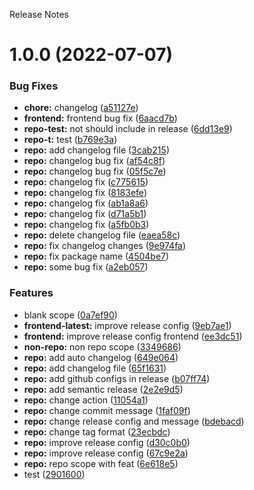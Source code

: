 Release Notes

# 1.0.0 (2022-07-07)


### Bug Fixes

* **chore:** changelog ([a51127e](https://github.com/jayeshchoudhary/semantic-release-practice/commit/a51127ed03ed40d0c05d155901ec44cbeea0efa7))
* **frontend:** frontend bug fix ([6aacd7b](https://github.com/jayeshchoudhary/semantic-release-practice/commit/6aacd7b1fb6b72e203ddb9a8ab02d72dcec0b3f2))
* **repo-test:** not should include in release ([6dd13e9](https://github.com/jayeshchoudhary/semantic-release-practice/commit/6dd13e9defbf26513610a12e7b45c15342c4922e))
* **repo-t:** test ([b769e3a](https://github.com/jayeshchoudhary/semantic-release-practice/commit/b769e3a3b1b52a5ec4b795a3f69f5a9f6e0043a4))
* **repo:** add changelog file ([3cab215](https://github.com/jayeshchoudhary/semantic-release-practice/commit/3cab215379898591f4255b473be645bdef74ca19))
* **repo:** changelog bug fix ([af54c8f](https://github.com/jayeshchoudhary/semantic-release-practice/commit/af54c8f6b758d2d63395cf2d7a7138452c8282b9))
* **repo:** changelog bug fix ([05f5c7e](https://github.com/jayeshchoudhary/semantic-release-practice/commit/05f5c7e3ae02c19d4ca61ca93a828070826229cf))
* **repo:** changelog fix ([c775615](https://github.com/jayeshchoudhary/semantic-release-practice/commit/c77561547acd98f870264470a988733ccbfd0a3c))
* **repo:** changelog fix ([8183efe](https://github.com/jayeshchoudhary/semantic-release-practice/commit/8183efe9265e54bdca11412d41908fcf46f3b4c0))
* **repo:** changelog fix ([ab1a8a6](https://github.com/jayeshchoudhary/semantic-release-practice/commit/ab1a8a6b8dedf54c8ea6280d5d78f9d25e8446e7))
* **repo:** changelog fix ([d71a5b1](https://github.com/jayeshchoudhary/semantic-release-practice/commit/d71a5b182d47a1462d34cd2a94cca0c3b0d3dd32))
* **repo:** changelog fix ([a5fb0b3](https://github.com/jayeshchoudhary/semantic-release-practice/commit/a5fb0b366614e9040cf0017f2d1bf92714ab1355))
* **repo:** delete changelog file ([eaea58c](https://github.com/jayeshchoudhary/semantic-release-practice/commit/eaea58c501306a80a7633fa8ff80a2c5a09262e6))
* **repo:** fix changelog changes ([9e974fa](https://github.com/jayeshchoudhary/semantic-release-practice/commit/9e974faf5a50800c2e05fbe54e6cc87116547809))
* **repo:** fix package name ([4504be7](https://github.com/jayeshchoudhary/semantic-release-practice/commit/4504be73a162c0bc335a81e7790f687cb1560796))
* **repo:** some bug fix ([a2eb057](https://github.com/jayeshchoudhary/semantic-release-practice/commit/a2eb0570f6bc111306e2b5425c3b14f9d170e7a7))


### Features

* blank scope ([0a7ef90](https://github.com/jayeshchoudhary/semantic-release-practice/commit/0a7ef90eb8e5369d231cfe8ca385cf4810cdb9f7))
* **frontend-latest:** improve release config ([9eb7ae1](https://github.com/jayeshchoudhary/semantic-release-practice/commit/9eb7ae1c7eb30733003533f6a5ef85573bf56960))
* **frontend:** improve release config frontend ([ee3dc51](https://github.com/jayeshchoudhary/semantic-release-practice/commit/ee3dc51ecc14bb97d25ab3fa94b1be358ce7fb9c))
* **non-repo:** non repo scope ([3349686](https://github.com/jayeshchoudhary/semantic-release-practice/commit/3349686abad4271e24450e18cb594283ecfc3887))
* **repo:** add auto changelog ([649e064](https://github.com/jayeshchoudhary/semantic-release-practice/commit/649e064c0ee0ff160e78a66304f8aa59644837ca))
* **repo:** add changelog file ([65f1631](https://github.com/jayeshchoudhary/semantic-release-practice/commit/65f1631269d3016ece605dd34ad202fe8f44d720))
* **repo:** add github configs in release ([b07ff74](https://github.com/jayeshchoudhary/semantic-release-practice/commit/b07ff744927164b068e93d3d54a482a4a9447678))
* **repo:** add semantic release ([2e2e9d5](https://github.com/jayeshchoudhary/semantic-release-practice/commit/2e2e9d5ee259b646fb681adee669b6c3f63e1465))
* **repo:** change action ([11054a1](https://github.com/jayeshchoudhary/semantic-release-practice/commit/11054a13024f11b9bb4eb1c03c4ef2073bf75c86))
* **repo:** change commit message ([1faf09f](https://github.com/jayeshchoudhary/semantic-release-practice/commit/1faf09f63c69479af702676a8612616dfc80907a))
* **repo:** change release config and message ([bdebacd](https://github.com/jayeshchoudhary/semantic-release-practice/commit/bdebacd9ed4e686d50cc641805e52aa453a9d71e))
* **repo:** change tag format ([23ecbdc](https://github.com/jayeshchoudhary/semantic-release-practice/commit/23ecbdc53628a0f658931991b618e8118f2109af))
* **repo:** improve release config ([d30c0b0](https://github.com/jayeshchoudhary/semantic-release-practice/commit/d30c0b0a7dc6192ae3b02ca2a5695ce57d22684c))
* **repo:** improve release config ([67c9e2a](https://github.com/jayeshchoudhary/semantic-release-practice/commit/67c9e2a1e9836b8b020ec7ee19b1dbd78ca5800f))
* **repo:** repo scope with feat ([6e618e5](https://github.com/jayeshchoudhary/semantic-release-practice/commit/6e618e5fed6bf39a9bd9ba07ef8c286c5a386547))
* test ([2901600](https://github.com/jayeshchoudhary/semantic-release-practice/commit/29016008a007a313cdd50df98c6c87c3505aba47))

